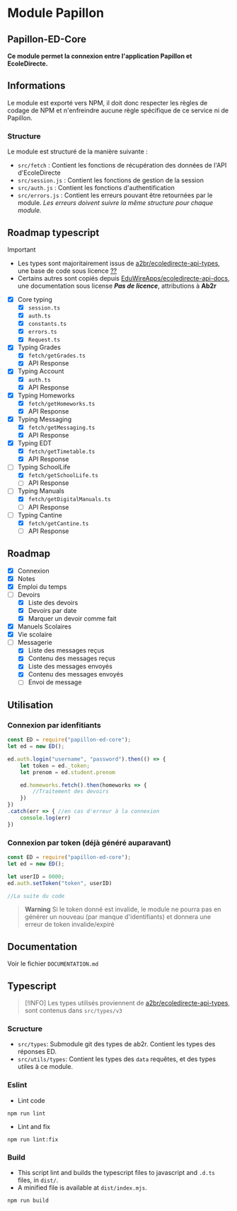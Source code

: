 # Module Papillon
## Papillon-ED-Core

**Ce module permet la connexion entre l'application Papillon et EcoleDirecte.**

## Informations

Le module est exporté vers NPM, il doit donc respecter les règles de codage de NPM et n'enfreindre aucune règle spécifique de ce service ni de Papillon.

### Structure

Le module est structuré de la manière suivante :
- `src/fetch` : Contient les fonctions de récupération des données de l'API d'EcoleDirecte
- `src/session.js` : Contient les fonctions de gestion de la session
- `src/auth.js` : Contient les fonctions d'authentification
- `src/errors.js` : Contient les erreurs pouvant être retournées par le module. *Les erreurs doivent suivre la même structure pour chaque module.*

## Roadmap typescript
> [!IMPORTANT]
> - Les types sont majoritairement issus de [a2br/ecoledirecte-api-types](https://github.com/a2br/ecoledirecte-api-types), une base de code sous licence [??]()
> - Certains autres sont copiés depuis [EduWireApps/ecoledirecte-api-docs](https://github.com/EduWireApps/ecoledirecte-api-docs), une documentation sous license **_Pas de licence_**, attributions à **Ab2r** 

- [x] Core typing
  - [x] `session.ts`
  - [x] `auth.ts`
  - [x] `constants.ts`
  - [x] `errors.ts`
  - [x] `Request.ts`
- [x] Typing Grades
  - [x] `fetch/getGrades.ts`
  - [x] API Response
- [x] Typing Account
  - [x] `auth.ts`
  - [x] API Response
- [x] Typing Homeworks
  - [x] `fetch/getHomeworks.ts`
  - [x] API Response
- [x] Typing Messaging 
  - [x] `fetch/getMessaging.ts`
  - [x] API Response
- [x] Typing EDT
  - [x] `fetch/getTimetable.ts`
  - [x] API Response
- [ ] Typing SchoolLife
  - [x] `fetch/getSchoolLife.ts`
  - [ ] API Response
- [ ] Typing Manuals
  - [x] `fetch/getDigitalManuals.ts`
  - [ ] API Response
- [ ] Typing Cantine
  - [x] `fetch/getCantine.ts`
  - [ ] API Response

## Roadmap
- [x] Connexion
- [x] Notes
- [x] Emploi du temps
- [ ] Devoirs
  - [x] Liste des devoirs
  - [x] Devoirs par date
  - [x] Marquer un devoir comme fait
- [x] Manuels Scolaires
- [x] Vie scolaire 
- [ ] Messagerie
  - [x] Liste des messages reçus
  - [x] Contenu des messages reçus
  - [x] Liste des messages envoyés
  - [x] Contenu des messages envoyés
  - [ ] Envoi de message
  
## Utilisation

### Connexion par idenfitiants
```javascript
const ED = require("papillon-ed-core");
let ed = new ED();

ed.auth.login("username", "password").then(() => {
    let token = ed._token;
    let prenom = ed.student.prenom

    ed.homeworks.fetch().then(homeworks => {
        //Traitement des devoirs
    })
})
.catch(err => { //en cas d'erreur à la connexion
    console.log(err)
})
```

### Connexion par token (déjà généré auparavant)
```javascript
const ED = require("papillon-ed-core");
let ed = new ED();

let userID = 0000;
ed.auth.setToken("token", userID)

//La suite du code
```
> **Warning**
> Si le token donné est invalide, le module ne pourra pas en générer un nouveau (par manque d'identifiants) et donnera une erreur de token invalide/expiré

## Documentation
Voir le fichier `DOCUMENTATION.md`

## Typescript

> [!INFO]
> Les types utilisés proviennent de [a2br/ecoledirecte-api-types](https://github.com/a2br/ecoledirecte-api-types), sont contenus dans `src/types/v3`

### Scructure

- `src/types`: Submodule git des types de ab2r. Contient les types des réponses ED.
- `src/utils/types`: Contient les types des `data` requêtes, et des types utiles à ce module.

### Eslint

- Lint code

```shell
npm run lint
```

- Lint and fix

```shell
npm run lint:fix
```

### Build

- This script lint and builds the typescript files to javascript and `.d.ts` files, in `dist/`.
- A minified file is available at `dist/index.mjs`.
```shell
npm run build
```

